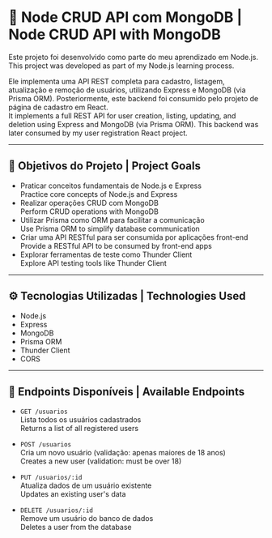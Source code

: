 
# 🧩 Node CRUD API com MongoDB | Node CRUD API with MongoDB

Este projeto foi desenvolvido como parte do meu aprendizado em Node.js.  
This project was developed as part of my Node.js learning process.

Ele implementa uma API REST completa para cadastro, listagem, atualização e remoção de usuários, utilizando Express e MongoDB (via Prisma ORM). Posteriormente, este backend foi consumido pelo projeto de página de cadastro em React.  
It implements a full REST API for user creation, listing, updating, and deletion using Express and MongoDB (via Prisma ORM). This backend was later consumed by my user registration React project.

---

## 🎯 Objetivos do Projeto | Project Goals

- Praticar conceitos fundamentais de Node.js e Express  
  Practice core concepts of Node.js and Express  
- Realizar operações CRUD com MongoDB  
  Perform CRUD operations with MongoDB  
- Utilizar Prisma como ORM para facilitar a comunicação  
  Use Prisma ORM to simplify database communication  
- Criar uma API RESTful para ser consumida por aplicações front-end  
  Provide a RESTful API to be consumed by front-end apps  
- Explorar ferramentas de teste como Thunder Client  
  Explore API testing tools like Thunder Client

---

## ⚙️ Tecnologias Utilizadas | Technologies Used

- Node.js  
- Express  
- MongoDB  
- Prisma ORM  
- Thunder Client  
- CORS

---

## 🔌 Endpoints Disponíveis | Available Endpoints

- `GET /usuarios`  
  Lista todos os usuários cadastrados  
  Returns a list of all registered users

- `POST /usuarios`  
  Cria um novo usuário (validação: apenas maiores de 18 anos)  
  Creates a new user (validation: must be over 18)

- `PUT /usuarios/:id`  
  Atualiza dados de um usuário existente  
  Updates an existing user's data

- `DELETE /usuarios/:id`  
  Remove um usuário do banco de dados  
  Deletes a user from the database
